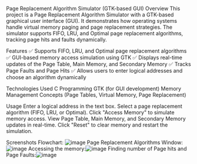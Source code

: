 Page Replacement Algorithm Simulator (GTK-based GUI)
Overview
This project is a Page Replacement Algorithm Simulator with a GTK-based graphical user interface (GUI). It demonstrates how operating systems handle virtual memory paging and page replacement strategies. The simulator supports FIFO, LRU, and Optimal page replacement algorithms, tracking page hits and faults dynamically.

Features
✅ Supports FIFO, LRU, and Optimal page replacement algorithms
✅ GUI-based memory access simulation using GTK
✅ Displays real-time updates of the Page Table, Main Memory, and Secondary Memory
✅ Tracks Page Faults and Page Hits
✅ Allows users to enter logical addresses and choose an algorithm dynamically

Technologies Used
C Programming
GTK (for GUI development)
Memory Management Concepts (Page Tables, Virtual Memory, Page Replacement)

Usage
Enter a logical address in the text box.
Select a page replacement algorithm (FIFO, LRU, or Optimal).
Click "Access Memory" to simulate memory access.
View Page Table, Main Memory, and Secondary Memory updates in real-time.
Click "Reset" to clear memory and restart the simulation.

Screenshots
Flowchart: ![image](https://github.com/user-attachments/assets/9285337a-0144-410a-a847-fc932d2957ee)
Page Replacement Algorithms Window:![image](https://github.com/user-attachments/assets/bd241bb5-bbbe-46c8-b971-254f72b91be2)
Accessing the memory:![image](https://github.com/user-attachments/assets/ad3d9f1a-d189-4c31-953b-685dd418672f)
Finding number of Page hits and Page Faults:![image](https://github.com/user-attachments/assets/cd16c9e9-1bb2-41e5-8cee-dc32f934f41b)



